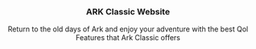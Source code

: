 <br />
<p align="center">
  <h3 align="center">ARK Classic Website</h3>

  <p align="center">
    Return to the old days of Ark and enjoy your adventure with the best Qol Features that Ark Classic offers
  </p>
</p>

